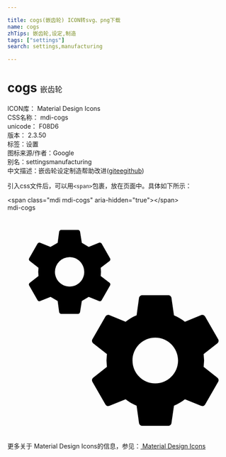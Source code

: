 ```yaml
---

title: cogs(嵌齿轮) ICON转svg、png下载
name: cogs
zhTips: 嵌齿轮,设定,制造
tags: ["settings"]
search: settings,manufacturing

---
```


# cogs  <small style="font-size: 60%;font-weight: 100">嵌齿轮</small>


<div class="detail-page">
<p>
<span>
ICON库：
<span class="badge-secondary badge">Material Design Icons</span> 
</span>
<br/>
<span>
CSS名称：
<span class="badge-secondary badge">mdi-cogs</span> 
</span>
<br/>
<span>
unicode：
<span class="badge-secondary badge">F08D6</span> 
<copy-btn content='F08D6' btn-title=""></copy-btn>
<copy-btn :content='String.fromCodePoint(parseInt("F08D6", 16))' btn-title="复制U"></copy-btn>
</span>
<br/>
<span>
版本：
<span class="badge-secondary badge">2.3.50</span> 
</span><br/><span>标签：<span class="badge-light badge"><router-link to="/tags/settings.html">设置</router-link></span></span>
<br/>
<span>图标来源/作者：<span class="badge-light badge">Google</span></span> 
<br/>
<span>别名：<span class="badge-light badge">settings</span><span class="badge-light badge">manufacturing</span></span><br/><span class="zh-detail">中文描述：<span class="badge-primary badge">嵌齿轮</span><span class="badge-primary badge">设定</span><span class="badge-primary badge">制造</span><span class="help-link"><span>帮助改进</span>(<a href="https://gitee.com/liuwave/icon-helper/edit/master/json/material/cogs.json" target="_blank" rel="noopener noreferrer">gitee</a><a href="https://github.com/liuwave/icon-helper/edit/master/json/material/cogs.json" target="_blank" rel="noopener noreferrer">github</a></span>)</span><br/>
</p>
</div>
<div class="alert alert-dark">
  <i class="mdi mdi-cogs mdi-48px"></i>
  <i class="mdi mdi-cogs mdi-36px"></i>
  <i class="mdi mdi-cogs mdi-24px"></i>
  <i class="mdi mdi-cogs mdi-18px"></i>
</div>
<div>
  <p>引入css文件后，可以用<code>&lt;span&gt;</code>包裹，放在页面中。具体如下所示：    
  </p>
  <div class="alert alert-primary" style="font-size: 14px">
    &lt;span class="mdi mdi-cogs" aria-hidden="true"&gt;&lt;/span&gt;
    <copy-btn content='<span class="mdi mdi-cogs" aria-hidden="true"></span>'></copy-btn>
  </div>
  <div class="alert alert-secondary">
    <i class="mdi mdi-cogs"
    style="font-size: 24px"
    aria-hidden="true"></i> mdi-cogs
    <copy-btn content="mdi-cogs" btn-title="复制图标名称"></copy-btn>
  </div>
</div>
<div id="svg" class="svg-wrap">
<svg xmlns="http://www.w3.org/2000/svg" viewBox="0 0 24 24"><path d="M15.9,18.45C17.25,18.45 18.35,17.35 18.35,16C18.35,14.65 17.25,13.55 15.9,13.55C14.54,13.55 13.45,14.65 13.45,16C13.45,17.35 14.54,18.45 15.9,18.45M21.1,16.68L22.58,17.84C22.71,17.95 22.75,18.13 22.66,18.29L21.26,20.71C21.17,20.86 21,20.92 20.83,20.86L19.09,20.16C18.73,20.44 18.33,20.67 17.91,20.85L17.64,22.7C17.62,22.87 17.47,23 17.3,23H14.5C14.32,23 14.18,22.87 14.15,22.7L13.89,20.85C13.46,20.67 13.07,20.44 12.71,20.16L10.96,20.86C10.81,20.92 10.62,20.86 10.54,20.71L9.14,18.29C9.05,18.13 9.09,17.95 9.22,17.84L10.7,16.68L10.65,16L10.7,15.31L9.22,14.16C9.09,14.05 9.05,13.86 9.14,13.71L10.54,11.29C10.62,11.13 10.81,11.07 10.96,11.13L12.71,11.84C13.07,11.56 13.46,11.32 13.89,11.15L14.15,9.29C14.18,9.13 14.32,9 14.5,9H17.3C17.47,9 17.62,9.13 17.64,9.29L17.91,11.15C18.33,11.32 18.73,11.56 19.09,11.84L20.83,11.13C21,11.07 21.17,11.13 21.26,11.29L22.66,13.71C22.75,13.86 22.71,14.05 22.58,14.16L21.1,15.31L21.15,16L21.1,16.68M6.69,8.07C7.56,8.07 8.26,7.37 8.26,6.5C8.26,5.63 7.56,4.92 6.69,4.92A1.58,1.58 0 0,0 5.11,6.5C5.11,7.37 5.82,8.07 6.69,8.07M10.03,6.94L11,7.68C11.07,7.75 11.09,7.87 11.03,7.97L10.13,9.53C10.08,9.63 9.96,9.67 9.86,9.63L8.74,9.18L8,9.62L7.81,10.81C7.79,10.92 7.7,11 7.59,11H5.79C5.67,11 5.58,10.92 5.56,10.81L5.4,9.62L4.64,9.18L3.5,9.63C3.41,9.67 3.3,9.63 3.24,9.53L2.34,7.97C2.28,7.87 2.31,7.75 2.39,7.68L3.34,6.94L3.31,6.5L3.34,6.06L2.39,5.32C2.31,5.25 2.28,5.13 2.34,5.03L3.24,3.47C3.3,3.37 3.41,3.33 3.5,3.37L4.63,3.82L5.4,3.38L5.56,2.19C5.58,2.08 5.67,2 5.79,2H7.59C7.7,2 7.79,2.08 7.81,2.19L8,3.38L8.74,3.82L9.86,3.37C9.96,3.33 10.08,3.37 10.13,3.47L11.03,5.03C11.09,5.13 11.07,5.25 11,5.32L10.03,6.06L10.06,6.5L10.03,6.94Z" /></svg>
</div>
<detail full-name='mdi-cogs'></detail>
    
<div><p>更多关于 Material Design Icons的信息，参见：<a target="_blank" href="https://iconhelper.cn/material.html"> Material Design Icons</a>
</p></div>
